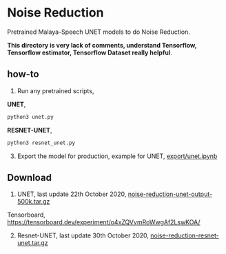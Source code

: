 # Noise Reduction

Pretrained Malaya-Speech UNET models to do Noise Reduction.

**This directory is very lack of comments, understand Tensorflow, Tensorflow estimator, Tensorflow Dataset really helpful**.

## how-to

1. Run any pretrained scripts,

**UNET**,

```bash
python3 unet.py
```

**RESNET-UNET**,

```bash
python3 resnet_unet.py
```

3. Export the model for production, example for UNET, [export/unet.ipynb](export/unet.ipynb)

## Download

1. UNET, last update 22th October 2020, [noise-reduction-unet-output-500k.tar.gz](https://f000.backblazeb2.com/file/malaya-speech-model/finetuned/noise-reduction-unet-output-500k.tar.gz)

Tensorboard, https://tensorboard.dev/experiment/o4xZQVvmRoWwgAf2LswKOA/

2. Resnet-UNET, last update 30th October 2020, [noise-reduction-resnet-unet.tar.gz](https://f000.backblazeb2.com/file/malaya-speech-model/finetuned/noise-reduction-resnet-unet.tar.gz)